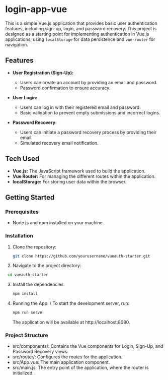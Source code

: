 # login-app-vue

This is a simple Vue.js application that provides basic user authentication features, including sign-up, login, and password recovery. This project is designed as a starting point for implementing authentication in Vue.js applications, using `localStorage` for data persistence and `vue-router` for navigation.

## Features

- **User Registration (Sign-Up):**
  - Users can create an account by providing an email and password.
  - Password confirmation to ensure accuracy.
  
- **User Login:**
  - Users can log in with their registered email and password.
  - Basic validation to prevent empty submissions and incorrect logins.

- **Password Recovery:**
  - Users can initiate a password recovery process by providing their email.
  - Simulated recovery email notification.

## Tech Used

- **Vue.js:** The JavaScript framework used to build the application.
- **Vue Router:** For managing the different routes within the application.
- **localStorage:** For storing user data within the browser.

## Getting Started

### Prerequisites

- Node.js and npm installed on your machine.

### Installation

1. Clone the repository:
   ```bash
   git clone https://github.com/yourusername/vueauth-starter.git
   ```
2. Navigate to the project directory:
  ```bash
   cd vueauth-starter
  ```
3. Install the dependencies:
   ```bash
   npm install
   ```
4. Running the App: \\
   To start the development server, run:
   ```bash
   npm run serve
   ```
   The application will be available at http://localhost:8080.

### Project Structure
- src/components/: Contains the Vue components for Login, Sign-Up, and Password Recovery views.
- src/router/: Configures the routes for the application.
- src/App.vue: The main application component.
- src/main.js: The entry point of the application, where the router is initialized.


